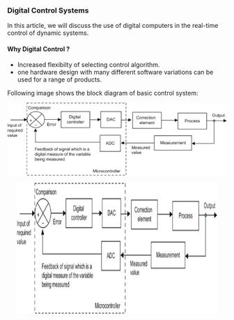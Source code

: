 ### Digital Control Systems


In this article, we will discuss the use of digital computers in the real-time control of dynamic systems.  
#### Why Digital Control ?   
- Increased flexibilty of selecting control algorithm.   
- one hardware design with many different software variations can be used for a range of products.   

Following image shows the block diagram of basic control system: 

![Block Diagram of Digital Control System](/images/DC.jpg)

<p align="center">
  <img width="460" height="300" src="/images/DC.jpg">
</p>

<!---
<p align="center">
  <img width="460" height="300" src="http://www.fillmurray.com/460/300">
</p> 
--->
